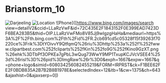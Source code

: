 # Brianstorm_10

![Darjeeling](https://imgcld.yatra.com/ytimages/image/upload/v1462443339/Darjeeling_Map2.jpg)
![Location]([https://www.bing.com/images/search?view=detailV2&ccid=OM2V%2FZtc&id=2CB112186A32286832C556E6154A618C927D8812&thid=OIP.OM2V_ZtcNvB8tyg6y0V6vQHaHa&mediaurl=https%3A%2F%2Fth.bing.com%2Fth%2Fid%2FR.38cd95fd9b5c36f07cb7283acb457abd%3Frik%3DEoh9koxhShXmVg%26riu%3Dhttp%253a%252f%252fwww.clipartbest.com%252fcliparts%252fKTj%252fXEg%252fKTjXEgA7c.png%26ehk%3Dr1BuS8eCBdSopvCsgO9WfqtKDTuaVgy7Tc7%252fcxPsD%252fA%253d%26risl%3D%26pid%3DImgRaw%26r%3D0&exph=1024&expw=1024&q=location+logo&simid=608030175844958889&FORM=IRPRST&ck=98833AE4F1F34FA5AE29D28309EB460E&selectedIndex=26&itb=0&cw=1375&ch=643&ajaxhist=0&ajaxserp=0])
![Phone]([https://www.bing.com/images/search view=detailV2&ccid=LLaRzVwF&id=72C435E2F1843152F0E399EAD7423DF6BEA283B5&thid=OIP.LLaRzVwFMo8V85Jj9wIgzgHaHa&mediaurl=https%3A%2F%2Fth.bing.com%2Fth%2Fid%2FR.2cb691cd5c05328f15f39263f70220ce%3Frik%3DtYOivvY9QtfqmQ%26riu%3Dhttp%253a%252f%252fwww.clipartbest.com%252fcliparts%252fKin%252fo9G%252fKino9GzXT.png%26ehk%3DTbPf3OPKEa7gPbL3wQug73WwY9MP1TxupKCJVcVSEE4%253d%26risl%3D%26pid%3DImgRaw%26r%3D0&exph=1667&expw=1667&q=phone+logo&simid=608034256082455219&FORM=IRPRST&ck=F1BEE62FE2F0BDB835A2B7B2B8B1978E&selectedIndex=12&itb=1&cw=1375&ch=643&ajaxhist=0&ajaxserp=0])
